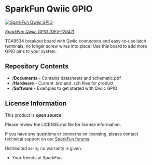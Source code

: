 SparkFun Qwiic GPIO
=======================================

[![SparkFun Qwiic GPIO](https://cdn.sparkfun.com/assets/parts/1/5/9/9/3/17047-SparkFun_Qwiic_GPIO-01.jpg)](https://cdn.sparkfun.com/assets/parts/1/5/9/9/3/17047-SparkFun_Qwiic_GPIO-01.jpg)

[*SparkFun Qwiic GPIO (DEV-17047)*](https://www.sparkfun.com/products/17047)

TCA9534 breakout board with Qwiic connectors and easy-to-use latch terminals; no longer screw wires into place! Use this board to add more GPIO pins to your system.

Repository Contents
-------------------

* **/Documents** - Contains datasheets and schematic.pdf
* **/Hardware** - Current .brd and .sch files for product
* **/Software** - Examples to get started with Qwiic GPIO

License Information
-------------------

This product is _**open source**_!

Please review the LICENSE.md file for license information.

If you have any questions or concerns on licensing, please contact technical support on our [SparkFun forums](https://forum.sparkfun.com/viewforum.php?f=152).

Distributed as-is; no warranty is given.

- Your friends at SparkFun.

_<COLLABORATION CREDIT>_

